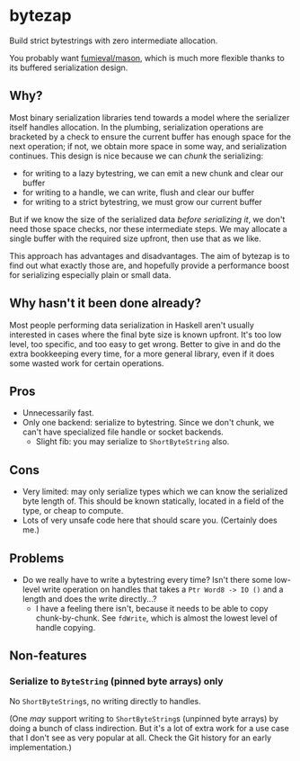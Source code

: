 # bytezap
Build strict bytestrings with zero intermediate allocation.

You probably want [fumieval/mason](https://github.com/fumieval/mason), which is
much more flexible thanks to its buffered serialization design.

## Why?
Most binary serialization libraries tend towards a model where the serializer
itself handles allocation. In the plumbing, serialization operations are
bracketed by a check to ensure the current buffer has enough space for the next
operation; if not, we obtain more space in some way, and serialization
continues. This design is nice because we can _chunk_ the serializing:

* for writing to a lazy bytestring, we can emit a new chunk and clear our buffer
* for writing to a handle, we can write, flush and clear our buffer
* for writing to a strict bytestring, we must grow our current buffer

But if we know the size of the serialized data _before serializing it_, we don't
need those space checks, nor these intermediate steps. We may allocate a single
buffer with the required size upfront, then use that as we like.

This approach has advantages and disadvantages. The aim of bytezap is to find
out what exactly those are, and hopefully provide a performance boost for
serializing especially plain or small data.

## Why hasn't it been done already?
Most people performing data serialization in Haskell aren't usually interested
in cases where the final byte size is known upfront. It's too low level, too
specific, and too easy to get wrong. Better to give in and do the extra
bookkeeping every time, for a more general library, even if it does some wasted
work for certain operations.

## Pros
* Unnecessarily fast.
* Only one backend: serialize to bytestring. Since we don't chunk, we can't have
  specialized file handle or socket backends.
  * Slight fib: you may serialize to `ShortByteString` also.

## Cons
* Very limited: may only serialize types which we can know the serialized byte
  length of. This should be known statically, located in a field of the type, or
  cheap to compute.
* Lots of very unsafe code here that should scare you. (Certainly does me.)

## Problems
* Do we really have to write a bytestring every time? Isn't there some low-level
  write operation on handles that takes a `Ptr Word8 -> IO ()` and a length and
  does the write directly...?
  * I have a feeling there isn't, because it needs to be able to copy
    chunk-by-chunk. See `fdWrite`, which is almost the lowest level of handle
    copying.

## Non-features
### Serialize to `ByteString` (pinned byte arrays) only
No `ShortByteString`s, no writing directly to handles.

(One _may_ support writing to `ShortByteString`s (unpinned byte arrays) by doing
a bunch of class indirection. But it's a lot of extra work for a use case that I
don't see as very popular at all. Check the Git history for an early
implementation.)
